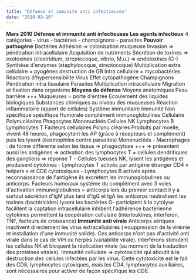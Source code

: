 ```yaml
---
title: "Défense et immunité anti infectieuses"
date: "2010-03-10"
---
```


**Mars 2010** **Défense et immunité anti infectieuses** **Les agents infectieux** 4 catégories - virus - bactéries - champignons - parasites **Pouvoir pathogène** Bactéries Adhésion => colonisation muqueuse Invasion => pénétration intracellulaire Acquisition de nutriments Sécrétion de toxines => exotoxines (clostridium, streptocoque, vibrio, M.u.) => endotoxines (G-) Synthèse d'enzymes (staphylocoque, streptocoque) Multiplication extra cellulaire = pyogènes destruction de GB Intra cellulaire = mycobactéries Réactions d'hypersensibilité Virus Effet cytopathogène Champignons Pénétration intra tissulaire Parasites Multiplication intracellulaire Migration et fixation dans organisme **Moyens de défense** Moyens anatomiques Peau barrière +++ Muqueuses = porte d'entrée Ecoulement des liquides biologiques Substances chimiques au niveau des muqueuses Réaction inflammatoire (apport de cellules) Système immunitaire Immunité Non spécifique spécifique Humorale complément immunoglobulines Cellulaire Polynucléaires Phagocytes Mononucléés Cellules NK Lymphocytes B Lymphocytes T Facteurs cellulaires Polynu cléaires Produits par moelle, vivent 48 heures, phagocytent les AP (grâce à récepteurs et complément) puis les lysent (éosinophiles contre parasites) Mononucléés - Macrophages : de forme différente selon les tissus => phagocytose +++ => présentent aussi les antigènes => activation des lymphocytes T = cellules dendritiques des ganglions => réponse T - Cellules tueuses NK, lysent les antigènes et produisent cytokines - Lymphocytes T activés par antigène étranger CD4 « helpers » et CD8 cytotoxiques - Lymphocytes B activés après reconnaissance de l'antigène ils excrètent les immunoglobulines ou anticorps. Facteurs humoraux système du complément avec 3 voies d'activation immunoglobulines = anticorps lors du premier contact il y a surtout sécrétion d'IgM plus tard d'IgG et IgA les anticorps neutralisent les toxines (bactéricides) lysent les bactéries G- participent à la cytolyse facilitent la captation intracellulaire inhibent l'adhérence bactérienne cytokines permettent la coopération cellulaire (interleukines, interferon, TNF, facteurs de croissance) **Immunité anti virale** Anticorps sériques inactivent directement les virus extracellulaires (=>suppression de la virémie et installation d'une immunité solide). Ces anticorps n'ont pas d'activité anti virale dans le cas de VIH ou herpès (variabilité virale). Interférons stimulent les cellules NK et bloquent la réplication virale (au moment de la traduction des protéines virales). Immunité cellulaire => cytotoxicité qui aboutit à la destruction des cellules infectées par les virus. Cette cytotoxicité est le fait des CD8, lymphocytes cytoxiques, mais les CD4, lymphocytes auxiliaires, sont nécessaires pour activer de façon spécifique les CD8.
